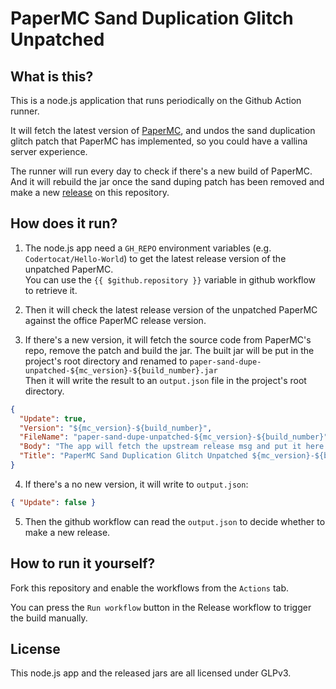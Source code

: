 # PaperMC Sand Duplication Glitch Unpatched

## What is this?

This is a node.js application that runs periodically on the Github Action runner.

It will fetch the latest version of [PaperMC](https://github.com/PaperMC/Paper),
and undos the sand duplication glitch patch that PaperMC has implemented, so you could have a vallina server experience.

The runner will run every day to check if there's a new build of PaperMC. And it will rebuild the jar once the sand duping patch has been removed and make a new [release](https://github.com/Nats-ji/paper-sand-dupe-unpatched/releases) on this repository.

## How does it run?

1. The node.js app need a `GH_REPO` environment variables (e.g. `Codertocat/Hello-World`) to get the latest release version of the unpatched PaperMC.<br>
  You can use the `{{ $github.repository }}` variable in github workflow to retrieve it.
  
2. Then it will check the latest release version of the unpatched PaperMC against the office PaperMC release version.<br>

3. If there's a new version, it will fetch the source code from PaperMC's repo, remove the patch and build the jar. The built jar will be put in the project's root directory and renamed to `paper-sand-dupe-unpatched-${mc_version}-${build_number}.jar`<br>
  Then it will write the result to an `output.json` file in the project's root directory.
  ```json
  {
    "Update": true,
    "Version": "${mc_version}-${build_number}",
    "FileName": "paper-sand-dupe-unpatched-${mc_version}-${build_number}",
    "Body": "The app will fetch the upstream release msg and put it here.",
    "Title": "PaperMC Sand Duplication Glitch Unpatched ${mc_version}-${build_number}"
  }
  ```

4. If there's a no new version, it will write to `output.json`:
  ```json
  { "Update": false }
  ```
  
5. Then the github workflow can read the `output.json` to decide whether to make a new release.

## How to run it yourself?

Fork this repository and enable the workflows from the `Actions` tab.

You can press the `Run workflow` button in the Release workflow to trigger the build manually.

## License
This node.js app and the released jars are all licensed under GLPv3.
